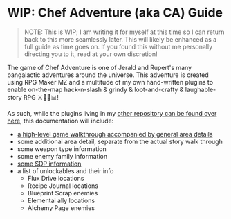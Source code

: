 # WIP: Chef Adventure (aka CA) Guide

> NOTE: This is WIP; I am writing it for myself at this time so I can return back to this more seamlessly later.
>   This will likely be enhanced as a full guide as time goes on. If you found this without me personally directing
>   you to it, read at your own discretion!

The game of Chef Adventure is one of Jerald and Rupert's many pangalactic adventures around the universe. This
adventure is created using RPG Maker MZ and a multitude of my own hand-written plugins to enable on-the-map
hack-n-slash & grindy & loot-and-crafty & laughable-story RPG ⚔️👾🔥📊!

As such, while the plugins living in my [other repository can be found over here][1], this documentation will include:
- [a high-level game walkthrough accompanied by general area details][10]
- some additional area detail, separate from the actual story walk through
- some weapon type information
- some enemy family information
- [some SDP information][14]
- a list of unlockables and their info
  - Flux Drive locations
  - Recipe Journal locations
  - Blueprint Scrap enemies
  - Elemental ally locations
  - Alchemy Page enemies

[1]: https://github.com/je-can-code/rmmz-plugins
[10]: ./walk/main.md
[14]: ./nodes/main.md